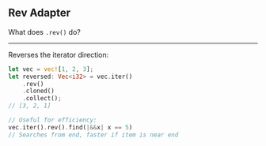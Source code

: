 ## Rev Adapter

What does `.rev()` do?

---

Reverses the iterator direction:
```rust
let vec = vec![1, 2, 3];
let reversed: Vec<i32> = vec.iter()
    .rev()
    .cloned()
    .collect();
// [3, 2, 1]

// Useful for efficiency:
vec.iter().rev().find(|&&x| x == 5)
// Searches from end, faster if item is near end
```

